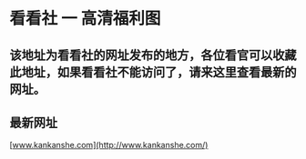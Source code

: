# 看看社 一 高清福利图  

## 该地址为看看社的网址发布的地方，各位看官可以收藏此地址，如果看看社不能访问了，请来这里查看最新的网址。

## 最新网址
[www.kankanshe.com](http://www.kankanshe.com/)
